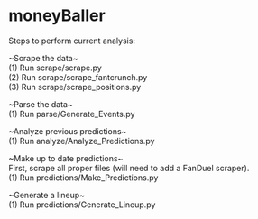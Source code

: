 # moneyBaller
Steps to perform current analysis:

~Scrape the data~ <br />
(1) Run scrape/scrape.py <br /> 
(2) Run scrape/scrape_fantcrunch.py<br />
(3) Run scrape/scrape_positions.py<br />

~Parse the data~<br />
(1) Run parse/Generate_Events.py<br />

~Analyze previous predictions~<br />
(1) Run analyze/Analyze_Predictions.py<br />

~Make up to date predictions~<br />
First, scrape all proper files (will need to add a FanDuel scraper).<br />
(1) Run predictions/Make_Predictions.py<br />

~Generate a lineup~<br />
(1) Run predictions/Generate_Lineup.py<br />

